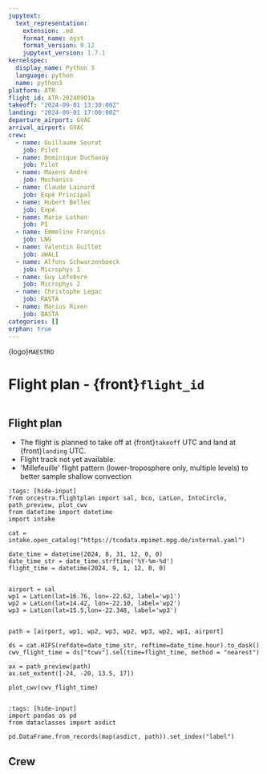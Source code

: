 ```yaml
---
jupytext:
  text_representation:
    extension: .md
    format_name: myst
    format_version: 0.12
    jupytext_version: 1.7.1
kernelspec:
  display_name: Python 3
  language: python
  name: python3
platform: ATR
flight_id: ATR-20240901a
takeoff: "2024-09-01 13:30:00Z"
landing: "2024-09-01 17:00:00Z"
departure_airport: GVAC
arrival_airport: GVAC
crew:
  - name: Guillaume Seurat
    job: Pilot
  - name: Dominique Duchanoy
    job: Pilot
  - name: Maxens André
    job: Mechanics
  - name: Claude Lainard
    job: Expé Principal
  - name: Hubert Bellec
    job: Expé 
  - name: Marie Lothon
    job: PI
  - name: Emmeline François
    job: LNG
  - name: Valentin Guillet
    job: aWALI
  - name: Alfons Schwarzenboeck
    job: Microphys 1
  - name: Guy Lefebvre
    job: Microphys 2
  - name: Christophe Legac
    job: RASTA
  - name: Marius Rixen
    job: BASTA
categories: []
orphan: true
---
```


{logo}`MAESTRO`

# Flight plan - {front}`flight_id`

```{badges}
```

## Flight plan
* The flight is planned to take off at {front}`takeoff` UTC and land at {front}`landing` UTC.
* Flight track not yet available.
* 'Millefeuille' flight pattern (lower-troposphere only, multiple levels) to better sample shallow convection

```{code-cell} python3
:tags: [hide-input]
from orcestra.flightplan import sal, bco, LatLon, IntoCircle, path_preview, plot_cwv
from datetime import datetime
import intake

cat = intake.open_catalog("https://tcodata.mpimet.mpg.de/internal.yaml")

date_time = datetime(2024, 8, 31, 12, 0, 0)
date_time_str = date_time.strftime('%Y-%m-%d')
flight_time = datetime(2024, 9, 1, 12, 0, 0)


airport = sal
wp1 = LatLon(lat=16.76, lon=-22.62, label='wp1')
wp2 = LatLon(lat=14.42, lon=-22.10, label='wp2')
wp3 = LatLon(lat=15.5,lon=-22.348, label='wp3')


path = [airport, wp1, wp2, wp3, wp2, wp3, wp2, wp1, airport]

ds = cat.HIFS(refdate=date_time_str, reftime=date_time.hour).to_dask()
cwv_flight_time = ds["tcwv"].sel(time=flight_time, method = "nearest")

ax = path_preview(path)
ax.set_extent([-24, -20, 13.5, 17])

plot_cwv(cwv_flight_time)


```
<!-- ![Flight Levels](./LEVELS-ATR-20240826a.jpg) -->

<!-- <!-- * SAFIRE Flight Plan submitted to Air Traffic Control (ATC) -->

<!-- ![Page 1](./SAFIRE-ATR-20240829a.jpg) -->

```{code-cell} python3
:tags: [hide-input]
import pandas as pd
from dataclasses import asdict

pd.DataFrame.from_records(map(asdict, path)).set_index("label")
```

## Crew

```{crew}
```
